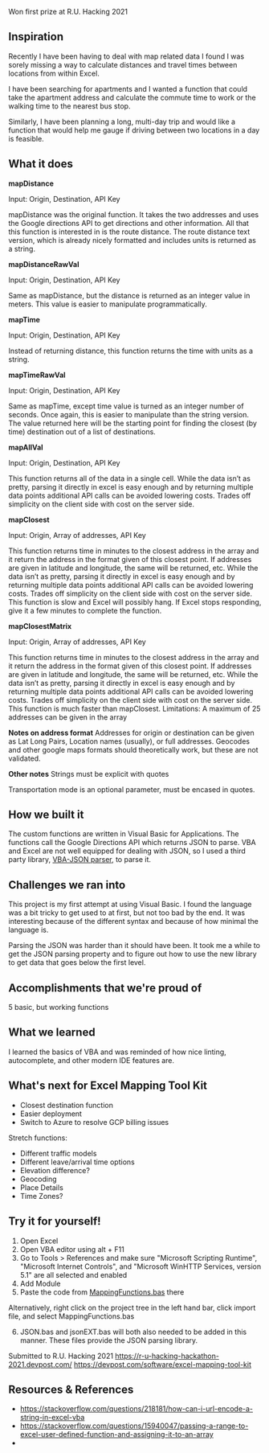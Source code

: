 Won first prize at R.U. Hacking 2021

## Inspiration
Recently I have been having to deal with map related data I found I was sorely missing a way to calculate distances and travel times between locations from within Excel. 

I have been searching for apartments and I wanted a function that could take the apartment address and calculate the commute time to work or the walking time to the nearest bus stop.

Similarly, I have been planning a long, multi-day trip and would like a function that would help me gauge if driving between two locations in a day is feasible.

## What it does
**mapDistance**

Input: Origin, Destination, API Key

mapDistance was the original function. It takes the two addresses and uses the Google directions API to get directions and other information. All that this function is interested in is the route distance. The route distance text version, which is already nicely formatted and includes units is returned as a string.

**mapDistanceRawVal**

Input: Origin, Destination, API Key

Same as mapDistance, but the distance is returned as an integer value in meters. This value is easier to manipulate programmatically.

**mapTime**

Input: Origin, Destination, API Key

Instead of returning distance, this function returns the time with units as a string.

**mapTimeRawVal**

Input: Origin, Destination, API Key

Same as mapTime, except time value is turned as an integer number of seconds. Once again, this is easier to manipulate than the string version. The value returned here will be the starting point for finding the closest (by time) destination out of a list of destinations.

**mapAllVal**

Input: Origin, Destination, API Key

This function returns all of the data in a single cell. While the data isn’t as pretty, parsing it directly in excel is easy enough and by returning multiple data points additional API calls can be avoided lowering costs. Trades off simplicity on the client side with cost on the server side.

**mapClosest**

Input: Origin, Array of addresses, API Key

This function returns time in minutes to the closest address in the array and it return the address in the format given of this closest point. If addresses are given in latitude and longitude, the same will be returned, etc. While the data isn’t as pretty, parsing it directly in excel is easy enough and by returning multiple data points additional API calls can be avoided lowering costs. Trades off simplicity on the client side with cost on the server side.
This function is slow and Excel will possibly hang. If Excel stops responding, give it a few minutes to complete the function.

**mapClosestMatrix**

Input: Origin, Array of addresses, API Key

This function returns time in minutes to the closest address in the array and it return the address in the format given of this closest point. If addresses are given in latitude and longitude, the same will be returned, etc. While the data isn’t as pretty, parsing it directly in excel is easy enough and by returning multiple data points additional API calls can be avoided lowering costs. Trades off simplicity on the client side with cost on the server side.
This function is much faster than mapClosest.
Limitations: A maximum of 25 addresses can be given in the array


**Notes on address format**
Addresses for origin or destination can be given as Lat Long Pairs, Location names (usually), or full addresses. Geocodes and other google maps formats should theoretically work, but these are not validated.

**Other notes**
Strings must be explicit with quotes

Transportation mode is an optional parameter, must be encased in quotes. 


## How we built it
The custom functions are written in Visual Basic for Applications. The functions call the Google Directions API which returns JSON to parse. VBA and Excel are not well equipped for dealing with JSON, so I used a third party library, [VBA-JSON parser](https://github.com/omegastripes/VBA-JSON-parser),  to parse it.

## Challenges we ran into
This project is my first attempt at using Visual Basic. I found the language was a bit tricky to get used to at first, but not too bad by the end. It was interesting because of the different syntax and because of how minimal the language is.

Parsing the JSON was harder than it should have been. It took me a while to get the JSON parsing property and to figure out how to use the new library to get data that goes below the first level.

## Accomplishments that we're proud of
5 basic, but working functions

## What we learned
I learned the basics of VBA and was reminded of how nice linting, autocomplete, and other modern IDE features are.

## What's next for Excel Mapping Tool Kit
* Closest destination function
* Easier deployment
* Switch to Azure to resolve GCP billing issues

Stretch functions:
* Different traffic models
* Different leave/arrival time options
* Elevation difference?
* Geocoding
* Place Details
* Time Zones?

## Try it for yourself!
1. Open Excel
2. Open VBA editor using alt + F11
3. Go to Tools > References and make sure "Microsoft Scripting Runtime", "Microsoft Internet Controls", and "Microsoft WinHTTP Services, version 5.1" are all selected and enabled
4. Add Module
5. Paste the code from [MappingFunctions.bas](https://raw.githubusercontent.com/TildenWinston/ExcelMapTools/main/MappingFunctions.bas) there

Alternatively, right click on the project tree in the left hand bar, click import file, and select MappingFunctions.bas

6. JSON.bas and jsonEXT.bas will both also needed to be added in this manner. These files provide the JSON parsing library.


Submitted to R.U. Hacking 2021 https://r-u-hacking-hackathon-2021.devpost.com/
https://devpost.com/software/excel-mapping-tool-kit


## Resources & References
* https://stackoverflow.com/questions/218181/how-can-i-url-encode-a-string-in-excel-vba
* https://stackoverflow.com/questions/15940047/passing-a-range-to-excel-user-defined-function-and-assigning-it-to-an-array
* 

